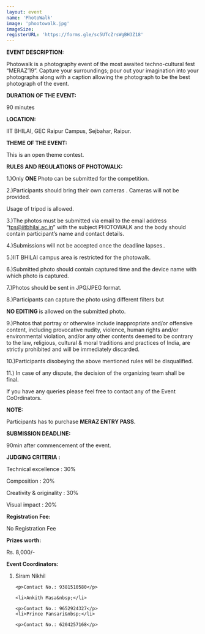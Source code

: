```yaml
---
layout: event
name: 'PhotoWalk'
image: 'phootowalk.jpg'
imageSize: 
registerURL: 'https://forms.gle/sc5UTcZrsWgBH3Z18'
---
```


<p><strong>EVENT DESCRIPTION:</strong></p>
<p>
	Photowalk is a photography event of the most awaited techno-cultural fest
	&ldquo;MERAZ&rsquo;19&rdquo;. Capture your surroundings; pour out your imagination into your
	photographs along with a caption allowing the photograph to be the best photograph of the
	event.&nbsp;
</p>
<p><strong>DURATION OF THE EVENT:</strong></p>
<p>90 minutes</p>
<p><strong>LOCATION:</strong></p>
<p>IIT BHILAI, GEC Raipur Campus, Sejbahar, Raipur.</p>
<p><strong>THEME OF THE EVENT:</strong></p>
<p>This is an open theme contest.</p>
<p><strong>RULES AND REGULATIONS OF PHOTOWALK:</strong></p>
<p>1.)Only <strong>ONE </strong>Photo can be submitted for the competition.</p>
<p>2.)Participants should bring their own cameras . Cameras will not be provided.</p>
<p>Usage of tripod is allowed.</p>
<p>
	3.)The photos must be submitted via email to the email address &ldquo;<a
		href="mailto:tps@iitbhilai.ac.in"
		>tps@iitbhilai.ac.in</a
	>&rdquo; with the subject PHOTOWALK and the body should contain participant&rsquo;s name and
	contact details.
</p>
<p>4.)Submissions will not be accepted once the deadline lapses..</p>
<p>5.)IIT BHILAI campus area is restricted for the photowalk.</p>
<p>
	6.)Submitted photo should contain captured time and the device name with which photo is captured.
</p>
<p>7.)Photos should be sent in JPG/JPEG format.&nbsp;</p>
<p>8.)Participants can capture the photo using different filters but&nbsp;</p>
<p><strong>NO EDITING </strong>is allowed on the submitted photo.</p>
<p>
	9.)Photos that portray or otherwise include inappropriate and/or offensive content, including
	provocative nudity, violence, human rights and/or environmental violation, and/or any other
	contents deemed to be contrary to the law, religious, cultural &amp; moral traditions and
	practices of India, are strictly prohibited and will be immediately discarded.
</p>
<p>10.)Participants disobeying the above mentioned rules will be disqualified.</p>
<p>11.) In case of any dispute, the decision of the organizing team shall be final.&nbsp;</p>
<p>If you have any queries please feel free to contact any of the Event CoOrdinators.</p>
<p><strong>NOTE:</strong></p>
<p>Participants has to purchase <strong>MERAZ ENTRY PASS.</strong></p>

<p><strong>SUBMISSION DEADLINE:</strong></p>
<p>90min after commencement of the event.</p>
<p><strong>JUDGING CRITERIA :&nbsp;</strong></p>
<p>Technical excellence : 30%</p>
<p>Composition : 20%</p>
<p>Creativity &amp; originality : 30%&nbsp;</p>
<p>Visual impact : 20%</p>
<p><strong> Registration Fee:</strong></p>
<p>No Registration Fee</p>
<p><strong>Prizes worth:</strong></p>
<p>Rs. 8,000/-</p>

<p><strong>Event Coordinators:</strong></p>
<ol>
	<li>Siram Nikhil&nbsp;</li>

	<p>Contact No.: 9381510580</p>

	<li>Ankith Masa&nbsp;</li>

	<p>Contact No.: 9652924327</p>
	<li>Prince Pansari&nbsp;</li>

	<p>Contact No.: 6204257168</p>
</ol>

